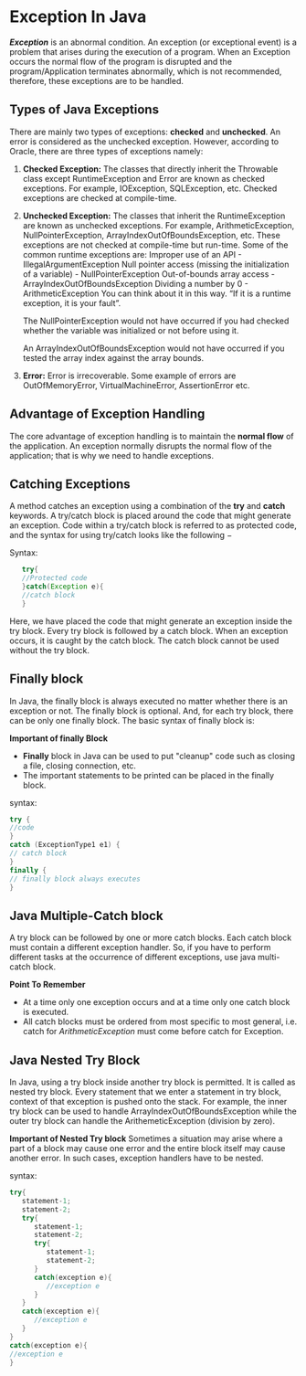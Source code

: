 # Exception In Java

**_Exception_** is an abnormal condition.
An exception (or exceptional event) is a problem that arises during the execution of a program. When an Exception occurs the normal flow of the program is disrupted and the program/Application terminates abnormally, which is not recommended, therefore, these exceptions are to be handled.

## Types of Java Exceptions

There are mainly two types of exceptions: **checked** and **unchecked**. An error is considered as the unchecked exception. However, according to Oracle, there are three types of exceptions namely:

1. **Checked Exception:**
   The classes that directly inherit the Throwable class except RuntimeException and Error are known as checked exceptions. For example, IOException, SQLException, etc. Checked exceptions are checked at compile-time.

2. **Unchecked Exception:**
   The classes that inherit the RuntimeException are known as unchecked exceptions. For example, ArithmeticException, NullPointerException, ArrayIndexOutOfBoundsException, etc.
   These exceptions are not checked at compile-time but run-time. Some of the common runtime exceptions are:
   Improper use of an API - IllegalArgumentException
   Null pointer access (missing the initialization of a variable) - NullPointerException
   Out-of-bounds array access - ArrayIndexOutOfBoundsException
   Dividing a number by 0 - ArithmeticException
   You can think about it in this way. “If it is a runtime exception, it is your fault”.

   The NullPointerException would not have occurred if you had checked whether the variable was initialized or not before using it.

   An ArrayIndexOutOfBoundsException would not have occurred if you tested the array index against the array bounds.

3. **Error:**
   Error is irrecoverable. Some example of errors are OutOfMemoryError, VirtualMachineError, AssertionError etc.

## Advantage of Exception Handling

The core advantage of exception handling is to maintain the **normal flow** of the application. An exception normally disrupts the normal flow of the application; that is why we need to handle exceptions.

## Catching Exceptions

A method catches an exception using a combination of the **try** and **catch** keywords. A try/catch block is placed around the code that might generate an exception. Code within a try/catch block is referred to as protected code, and the syntax for using try/catch looks like the following −

Syntax:

```java
   try{
   //Protected code
   }catch(Exception e){
   //catch block
   }

```

Here, we have placed the code that might generate an exception inside the try block. Every try block is followed by a catch block.
When an exception occurs, it is caught by the catch block. The catch block cannot be used without the try block.

## **Finally** block

In Java, the finally block is always executed no matter whether there is an exception or not.
The finally block is optional. And, for each try block, there can be only one finally block.
The basic syntax of finally block is:

**Important of finally Block**

- **Finally** block in Java can be used to put "cleanup" code such as closing a file, closing connection, etc.
- The important statements to be printed can be placed in the finally block.

syntax:

```java
try {
//code
}
catch (ExceptionType1 e1) {
// catch block
}
finally {
// finally block always executes
}
```

## Java Multiple-Catch block

A try block can be followed by one or more catch blocks. Each catch block must contain a different exception handler. So, if you have to perform different tasks at the occurrence of different exceptions, use java multi-catch block.

**Point To Remember**

- At a time only one exception occurs and at a time only one catch block is executed.
- All catch blocks must be ordered from most specific to most general, i.e. catch for _ArithmeticException_ must come before catch for Exception.

## Java Nested Try Block

In Java, using a try block inside another try block is permitted. It is called as nested try block. Every statement that we enter a statement in try block, context of that exception is pushed onto the stack. For example, the inner try block can be used to handle ArrayIndexOutOfBoundsException while the outer try block can handle the ArithemeticException (division by zero).

**Important of Nested Try block**
Sometimes a situation may arise where a part of a block may cause one error and the entire block itself may cause another error. In such cases, exception handlers have to be nested.

syntax:

```java
try{
   statement-1;
   statement-2;
   try{
      statement-1;
      statement-2;
      try{
         statement-1;
         statement-2;
      }
      catch(exception e){
         //exception e
      }
   }
   catch(exception e){
      //exception e
   }
}
catch(exception e){
//exception e
}

```
